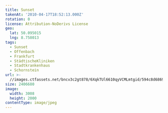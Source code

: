 ```yaml
---
title: Sunset
takenAt: '2010-04-17T18:52:13.000Z'
rotation: 0
license: Attribution-NoDerivs License
geo:
  lat: 50.095015
  lng: 8.758013
tags:
  - Sunset
  - Offenbach
  - Frankfurt
  - StädtischeKliniken
  - Stadtkrankenhaus
  - Schornstein
url: >-
  //images.ctfassets.net/bncv3c2gt878/6XqkTUl6610qyVCMLmtgid/594c8d686907d45765fdb777f797d190/sunset_4528699023_o
size: 2406680
image:
  width: 3008
  height: 2000
contentType: image/jpeg
---
```


